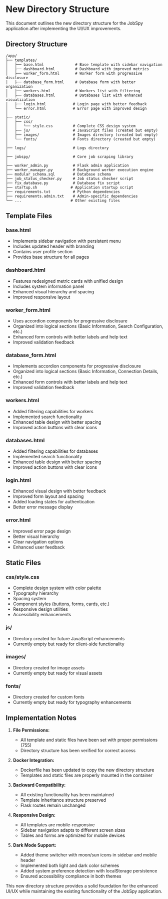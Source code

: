 # New Directory Structure

This document outlines the new directory structure for the JobSpy application after implementing the UI/UX improvements.

## Directory Structure

```
/app/
├── templates/
│   ├── base.html              # Base template with sidebar navigation
│   ├── dashboard.html         # Dashboard with improved metrics
│   ├── worker_form.html       # Worker form with progressive disclosure
│   ├── database_form.html     # Database form with better organization
│   ├── workers.html           # Workers list with filtering
│   ├── databases.html         # Databases list with enhanced visualization
│   ├── login.html            # Login page with better feedback
│   └── error.html            # Error page with improved design
│
├── static/
│   ├── css/
│   │   └── style.css         # Complete CSS design system
│   ├── js/                   # JavaScript files (created but empty)
│   ├── images/               # Images directory (created but empty)
│   └── fonts/                # Fonts directory (created but empty)
│
├── logs/                     # Logs directory
│
├── jobspy/                   # Core job scraping library
│
├── worker_admin.py           # Flask admin application
├── worker_manager.py         # Background worker execution engine
├── modular_schema.sql        # Database schema
├── job_status_checker.py     # Job status checker script
├── fix_database.py           # Database fix script
├── startup.sh               # Application startup script
├── requirements.txt          # Python dependencies
├── requirements.admin.txt    # Admin-specific dependencies
└── ...                      # Other existing files
```

## Template Files

### base.html
- Implements sidebar navigation with persistent menu
- Includes updated header with branding
- Contains user profile section
- Provides base structure for all pages

### dashboard.html
- Features redesigned metric cards with unified design
- Includes system information panel
- Enhanced visual hierarchy and spacing
- Improved responsive layout

### worker_form.html
- Uses accordion components for progressive disclosure
- Organized into logical sections (Basic Information, Search Configuration, etc.)
- Enhanced form controls with better labels and help text
- Improved validation feedback

### database_form.html
- Implements accordion components for progressive disclosure
- Organized into logical sections (Basic Information, Connection Details, etc.)
- Enhanced form controls with better labels and help text
- Improved validation feedback

### workers.html
- Added filtering capabilities for workers
- Implemented search functionality
- Enhanced table design with better spacing
- Improved action buttons with clear icons

### databases.html
- Added filtering capabilities for databases
- Implemented search functionality
- Enhanced table design with better spacing
- Improved action buttons with clear icons

### login.html
- Enhanced visual design with better feedback
- Improved form layout and spacing
- Added loading states for authentication
- Better error message display

### error.html
- Improved error page design
- Better visual hierarchy
- Clear navigation options
- Enhanced user feedback

## Static Files

### css/style.css
- Complete design system with color palette
- Typography hierarchy
- Spacing system
- Component styles (buttons, forms, cards, etc.)
- Responsive design utilities
- Accessibility enhancements

### js/
- Directory created for future JavaScript enhancements
- Currently empty but ready for client-side functionality

### images/
- Directory created for image assets
- Currently empty but ready for visual assets

### fonts/
- Directory created for custom fonts
- Currently empty but ready for typography enhancements

## Implementation Notes

1. **File Permissions:**
   - All template and static files have been set with proper permissions (755)
   - Directory structure has been verified for correct access

2. **Docker Integration:**
   - Dockerfile has been updated to copy the new directory structure
   - Templates and static files are properly mounted in the container

3. **Backward Compatibility:**
   - All existing functionality has been maintained
   - Template inheritance structure preserved
   - Flask routes remain unchanged

4. **Responsive Design:**
   - All templates are mobile-responsive
   - Sidebar navigation adapts to different screen sizes
   - Tables and forms are optimized for mobile devices

5. **Dark Mode Support:**
   - Added theme switcher with moon/sun icons in sidebar and mobile header
   - Implemented both light and dark color schemes
   - Added system preference detection with localStorage persistence
   - Ensured accessibility compliance in both themes

This new directory structure provides a solid foundation for the enhanced UI/UX while maintaining the existing functionality of the JobSpy application.